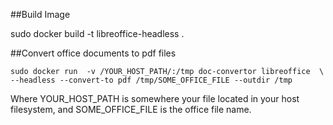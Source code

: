 ##Build Image

sudo docker build -t libreoffice-headless .

##Convert office documents to pdf files

`sudo docker run  -v /YOUR_HOST_PATH/:/tmp doc-convertor libreoffice  \
--headless --convert-to pdf /tmp/SOME_OFFICE_FILE --outdir /tmp`

Where YOUR_HOST_PATH is somewhere your file located in your host filesystem, and SOME_OFFICE_FILE is the office file name.
